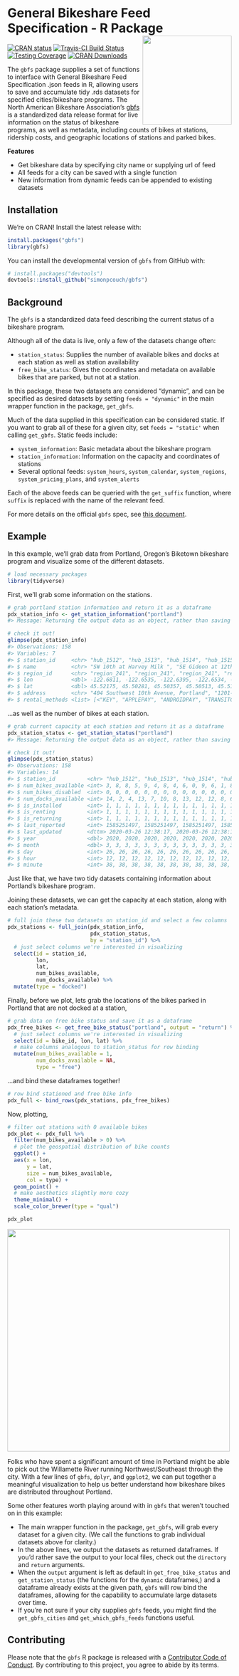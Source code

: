 
# General Bikeshare Feed Specification - R Package <a href='https://gbfs.netlify.com'><img src='https://raw.githubusercontent.com/simonpcouch/gbfs/master/figures/hex.png' align="right" height="200" /></a>

[![CRAN
status](https://www.r-pkg.org/badges/version/gbfs)](https://cran.r-project.org/package=gbfs)
[![Travis-CI Build
Status](https://travis-ci.org/simonpcouch/gbfs.svg?branch=master)](https://travis-ci.org/simonpcouch/gbfs)
[![Testing
Coverage](https://codecov.io/gh/simonpcouch/gbfs/branch/master/graph/badge.svg)](https://codecov.io/gh/simonpcouch/gbfs?branch=master)
[![CRAN
Downloads](https://cranlogs.r-pkg.org/badges/grand-total/gbfs)](https://cran.r-project.org/package=gbfs)

The `gbfs` package supplies a set of functions to interface with General
Bikeshare Feed Specification .json feeds in R, allowing users to save
and accumulate tidy .rds datasets for specified cities/bikeshare
programs. The North American Bikeshare Association’s
[gbfs](https://github.com/NABSA/gbfs) is a standardized data release
format for live information on the status of bikeshare programs, as well
as metadata, including counts of bikes at stations, ridership costs, and
geographic locations of stations and parked bikes.

**Features**

  - Get bikeshare data by specifying city name or supplying url of feed
  - All feeds for a city can be saved with a single function
  - New information from dynamic feeds can be appended to existing
    datasets

## Installation

We’re on CRAN\! Install the latest release with:

``` r
install.packages("gbfs")
library(gbfs)
```

You can install the developmental version of `gbfs` from GitHub with:

``` r
# install.packages("devtools")
devtools::install_github("simonpcouch/gbfs")
```

## Background

The `gbfs` is a standardized data feed describing the current status of
a bikeshare program.

Although all of the data is live, only a few of the datasets change
often:

  - `station_status`: Supplies the number of available bikes and docks
    at each station as well as station availability
  - `free_bike_status`: Gives the coordinates and metadata on available
    bikes that are parked, but not at a station.

In this package, these two datasets are considered “dynamic”, and can be
specified as desired datasets by setting `feeds = "dynamic"` in the main
wrapper function in the package, `get_gbfs`.

Much of the data supplied in this specification can be considered
static. If you want to grab all of these for a given city, set `feeds =
"static'` when calling `get_gbfs`. Static feeds include:

  - `system_information`: Basic metadata about the bikeshare program
  - `station_information`: Information on the capacity and coordinates
    of stations
  - Several optional feeds: `system_hours`, `system_calendar`,
    `system_regions`, `system_pricing_plans`, and `system_alerts`

Each of the above feeds can be queried with the `get_suffix` function,
where `suffix` is replaced with the name of the relevant feed.

For more details on the official `gbfs` spec, see [this
document](https://github.com/NABSA/gbfs/blob/master/gbfs.md).

## Example

In this example, we’ll grab data from Portland, Oregon’s Biketown
bikeshare program and visualize some of the different datasets.

``` r
# load necessary packages
library(tidyverse)
```

First, we’ll grab some information on the stations.

``` r
# grab portland station information and return it as a dataframe
pdx_station_info <- get_station_information("portland")
#> Message: Returning the output data as an object, rather than saving it, since the `directory` argument was not specified. Setting `output = "return"` will silence this message.

# check it out!
glimpse(pdx_station_info)
#> Observations: 158
#> Variables: 7
#> $ station_id     <chr> "hub_1512", "hub_1513", "hub_1514", "hub_1515", "hub_1…
#> $ name           <chr> "SW 10th at Harvey Milk ", "SE Gideon at 12th Ave MAX …
#> $ region_id      <chr> "region_241", "region_241", "region_241", "region_241"…
#> $ lon            <dbl> -122.6811, -122.6535, -122.6395, -122.6534, -122.6663,…
#> $ lat            <dbl> 45.52175, 45.50281, 45.50357, 45.50513, 45.51148, 45.5…
#> $ address        <chr> "404 Southwest 10th Avenue, Portland", "1201-1241 Sout…
#> $ rental_methods <list> [<"KEY", "APPLEPAY", "ANDROIDPAY", "TRANSITCARD", "AC…
```

…as well as the number of bikes at each station.

``` r
# grab current capacity at each station and return it as a dataframe
pdx_station_status <- get_station_status("portland")
#> Message: Returning the output data as an object, rather than saving it, since the `directory` argument was not specified. Setting `output = "return"` will silence this message.

# check it out!
glimpse(pdx_station_status)
#> Observations: 158
#> Variables: 14
#> $ station_id          <chr> "hub_1512", "hub_1513", "hub_1514", "hub_1515", "…
#> $ num_bikes_available <int> 3, 8, 8, 5, 9, 4, 8, 4, 6, 0, 9, 6, 1, 8, 6, 5, 0…
#> $ num_bikes_disabled  <int> 0, 0, 0, 0, 0, 0, 0, 0, 0, 0, 0, 0, 0, 0, 0, 0, 0…
#> $ num_docks_available <int> 14, 2, 4, 13, 7, 10, 8, 13, 12, 12, 8, 6, 7, 8, 6…
#> $ is_installed        <int> 1, 1, 1, 1, 1, 1, 1, 1, 1, 1, 1, 1, 1, 1, 1, 1, 1…
#> $ is_renting          <int> 1, 1, 1, 1, 1, 1, 1, 1, 1, 1, 1, 1, 1, 1, 1, 1, 1…
#> $ is_returning        <int> 1, 1, 1, 1, 1, 1, 1, 1, 1, 1, 1, 1, 1, 1, 1, 1, 1…
#> $ last_reported       <int> 1585251497, 1585251497, 1585251497, 1585251497, 1…
#> $ last_updated        <dttm> 2020-03-26 12:38:17, 2020-03-26 12:38:17, 2020-0…
#> $ year                <dbl> 2020, 2020, 2020, 2020, 2020, 2020, 2020, 2020, 2…
#> $ month               <dbl> 3, 3, 3, 3, 3, 3, 3, 3, 3, 3, 3, 3, 3, 3, 3, 3, 3…
#> $ day                 <int> 26, 26, 26, 26, 26, 26, 26, 26, 26, 26, 26, 26, 2…
#> $ hour                <int> 12, 12, 12, 12, 12, 12, 12, 12, 12, 12, 12, 12, 1…
#> $ minute              <int> 38, 38, 38, 38, 38, 38, 38, 38, 38, 38, 38, 38, 3…
```

Just like that, we have two tidy datasets containing information about
Portland’s bikeshare program.

Joining these datasets, we can get the capacity at each station, along
with each station’s metadata.

``` r
# full join these two datasets on station_id and select a few columns
pdx_stations <- full_join(pdx_station_info, 
                          pdx_station_status, 
                          by = "station_id") %>%
  # just select columns we're interested in visualizing
  select(id = station_id, 
         lon, 
         lat, 
         num_bikes_available, 
         num_docks_available) %>%
  mutate(type = "docked")
```

Finally, before we plot, lets grab the locations of the bikes parked in
Portland that are not docked at a station,

``` r
# grab data on free bike status and save it as a dataframe
pdx_free_bikes <- get_free_bike_status("portland", output = "return") %>%
  # just select columns we're interested in visualizing
  select(id = bike_id, lon, lat) %>%
  # make columns analogous to station_status for row binding
  mutate(num_bikes_available = 1,
         num_docks_available = NA,
         type = "free")
```

…and bind these dataframes together\!

``` r
# row bind stationed and free bike info
pdx_full <- bind_rows(pdx_stations, pdx_free_bikes)
```

Now, plotting,

``` r
# filter out stations with 0 available bikes
pdx_plot <- pdx_full %>%
  filter(num_bikes_available > 0) %>%
  # plot the geospatial distribution of bike counts
  ggplot() + 
  aes(x = lon, 
      y = lat, 
      size = num_bikes_available, 
      col = type) +
  geom_point() +
  # make aesthetics slightly more cozy
  theme_minimal() +
  scale_color_brewer(type = "qual")
```

``` r
pdx_plot
```

<a href='https://github.com/simonpcouch/gbfs'><img src='https://raw.githubusercontent.com/simonpcouch/gbfs/master/figures/plot-1.png' height="500" /></a>

Folks who have spent a significant amount of time in Portland might be
able to pick out the Willamette River running Northwest/Southeast
through the city. With a few lines of `gbfs`, `dplyr`, and `ggplot2`, we
can put together a meaningful visualization to help us better understand
how bikeshare bikes are distributed throughout Portland.

Some other features worth playing around with in `gbfs` that weren’t
touched on in this example:

  - The main wrapper function in the package, `get_gbfs`, will grab
    every dataset for a given city. (We call the functions to grab
    individual datasets above for clarity.)
  - In the above lines, we output the datasets as returned dataframes.
    If you’d rather save the output to your local files, check out the
    `directory` and `return` arguments.
  - When the `output` argument is left as default in
    `get_free_bike_status` and `get_station_status` (the functions for
    the `dynamic` dataframes,) and a dataframe already exists at the
    given path, `gbfs` will row bind the dataframes, allowing for the
    capability to accumulate large datasets over time.
  - If you’re not sure if your city supplies `gbfs` feeds, you might
    find the `get_gbfs_cities` and `get_which_gbfs_feeds` functions
    useful.

## Contributing

Please note that the `gbfs` R package is released with a [Contributor
Code of Conduct](CONTRIBUTING.md). By contributing to this project, you
agree to abide by its terms.
